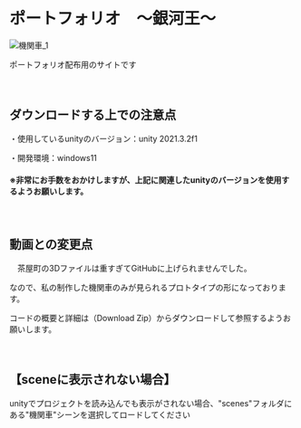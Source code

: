 # ポートフォリオ　～銀河王～

![機関車_1](https://user-images.githubusercontent.com/118167564/213495354-305662cb-a03d-4177-aab2-116667a3f3c1.jpg)

ポートフォリオ配布用のサイトです

　

## ダウンロードする上での注意点
・使用しているunityのバージョン：unity 2021.3.2f1
 
・開発環境：windows11

#### ※非常にお手数をおかけしますが、上記に関連したunityのバージョンを使用するようお願いします。

　

## 動画との変更点

　茶屋町の3Dファイルは重すぎてGitHubに上げられませんでした。

なので、私の制作した機関車のみが見られるプロトタイプの形になっております。

コードの概要と詳細は（Download Zip）からダウンロードして参照するようお願いします。

　

## 【sceneに表示されない場合】
unityでプロジェクトを読み込んでも表示がされない場合、"scenes"フォルダにある"機関車"シーンを選択してロードしてください
